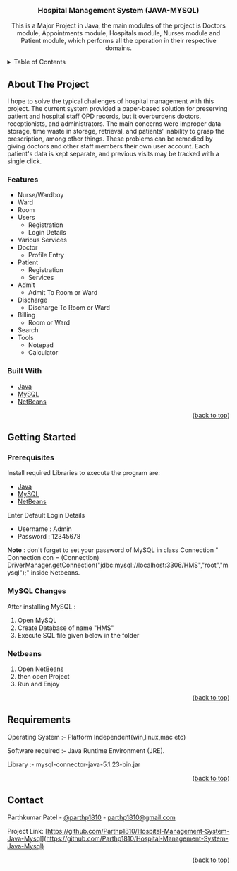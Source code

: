 <div id="top"></div>

<br />
<div align="center">
  
<h3 align="center">Hospital Management System (JAVA-MYSQL)</h3>

  <p align="center">
    This is a Major Project in Java, the main modules of the project is Doctors module, Appointments module, Hospitals module, Nurses module and Patient module, which performs all the operation in their respective domains.
  </p>
</div>



<!-- TABLE OF CONTENTS -->
<details>
  <summary>Table of Contents</summary>
  <ol>
    <li>
      <a href="#about-the-project">About The Project</a>
      <ul>
		<li><a href="#features">Features</a></li>
        <li><a href="#built-with">Built With</a></li>
      </ul>
    </li>
    <li>
      <a href="#getting-started">Getting Started</a>
      <ul>
        <li><a href="#prerequisites">Prerequisites</a></li>
        <li><a href="#mysql-changes">MySQL Changes</a></li>
		<li><a href="#netbeans">Netbeans</a></li>
      </ul>
    </li>
    <li><a href="#requirements">Requirements</a></li>
    <li><a href="#contact">Contact</a></li>
  </ol>
</details>



<!-- ABOUT THE PROJECT -->
## About The Project

I hope to solve the typical challenges of hospital management with this project. The current system provided a paper-based solution for preserving patient and hospital staff OPD records, but it overburdens doctors, receptionists, and administrators. The main concerns were improper data storage, time waste in storage, retrieval, and patients' inability to grasp the prescription, among other things. These problems can be remedied by giving doctors and other staff members their own user account. Each patient's data is kept separate, and previous visits may be tracked with a single click.
	
### Features

* Nurse/Wardboy
* Ward
* Room
* Users
	- Registration
	- Login Details
* Various Services
* Doctor
	- Profile Entry
* Patient
	- Registration
	- Services
* Admit
	- Admit To Room or Ward
* Discharge
	- Discharge To Room or Ward
* Billing
	- Room or Ward
* Search
* Tools
	- Notepad
	- Calculator


### Built With

* [Java](https://www.java.com/)
* [MySQL](https://www.mysql.com/)
* [NetBeans](https://netbeans.apache.org/)

<p align="right">(<a href="#top">back to top</a>)</p>


<!-- GETTING STARTED -->
## Getting Started

### Prerequisites

Install required Libraries to execute the program are:
* [Java](https://www.java.com/)
* [MySQL](https://www.mysql.com/)
* [NetBeans](https://netbeans.apache.org/)

Enter Default Login Details
* Username : Admin
* Password : 12345678

**Note** : don't forget to set your password of MySQL in class Connection " Connection con = (Connection) DriverManager.getConnection("jdbc:mysql://localhost:3306/HMS","root","mysql");" inside Netbeans.

### MySQL Changes 

After installing MySQL :
1. Open MySQL
2. Create Database of name "HMS"
3. Execute SQL file given below in the folder
   [](https://github.com/Parthp1810/Hospital-Management-System-Java-Mysql/blob/master/src/create.sql)

### Netbeans 

1. Open NetBeans
2. then open Project
3. Run and Enjoy
   
<p align="right">(<a href="#top">back to top</a>)</p>



<!-- Requirements EXAMPLES -->
## Requirements

Operating System :- Platform Independent(win,linux,mac etc)

Software required :- Java Runtime Environment (JRE).

Library :- mysql-connector-java-5.1.23-bin.jar

<p align="right">(<a href="#top">back to top</a>)</p>


<!-- CONTACT -->
## Contact

Parthkumar Patel - [@parthp1810](https://www.linkedin.com/in/parthp1810/) - parthp1810@gmail.com

Project Link: [https://github.com/Parthp1810/Hospital-Management-System-Java-Mysql](https://github.com/Parthp1810/Hospital-Management-System-Java-Mysql)

<p align="right">(<a href="#top">back to top</a>)</p>

